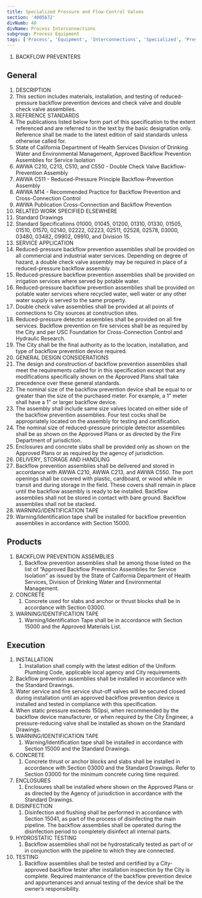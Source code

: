 ```yaml
---
title: Specialized Pressure and Flow-Control Valves
section: '4005672'
divNumb: 40
divName: Process Interconnections
subgroup: Process Equipment
tags: ['Process', 'Equipment', 'Interconnections', 'Specialized', 'Pressure', 'Flow-Control', 'Valves']
---
```



   1. BACKFLOW PREVENTERS

## General

01. DESCRIPTION
   1. This section includes materials, installation, and testing of reduced-pressure backflow prevention devices and check valve and double check valve assemblies.
02. REFERENCE STANDARDS
   1. The publications listed below form part of this specification to the extent referenced and are referred to in the text by the basic designation only. Reference shall be made to the latest edition of said standards unless otherwise called for.
   1. State of California Department of Health Services Division of Drinking Water and Environmental Management, Approved Backflow Prevention Assemblies for Service Isolation
2. AWWA C210, C213, C510, and C550 - Double Check Valve Backflow-Prevention Assembly
3. AWWA C511 - Reduced-Pressure Principle Backflow-Prevention Assembly
4. AWWA M14 - Recommended Practice for Backflow Prevention and Cross-Connection Control
5. AWWA Publication Cross-Connection and Backflow Prevention
03. RELATED WORK SPECIFIED ELSEWHERE
   1. Standard Drawings
2. Standard Specifications 01000, 01045, 01200, 01310, 01330, 01505, 01510, 01570, 02140, 02222, 02223, 02511, 02528, 02578, 03000, 03480, 03482, 09902, 09910, and Division 15.
04. SERVICE APPLICATION
   1. Reduced-pressure backflow prevention assemblies shall be provided on all commercial and industrial water services. Depending on degree of hazard, a double check valve assembly may be required in place of a reduced-pressure backflow assembly.
2. Reduced-pressure backflow prevention assemblies shall be provided on irrigation services where served by potable water.
3. Reduced-pressure backflow prevention assemblies shall be provided on potable water services where recycled water, well water or any other water supply is served to the same property.
4. Double check valve assemblies shall be provided at all points of connections to City sources at construction sites.
5. Reduced-pressure detector assemblies shall be provided on all fire services. Backflow prevention on fire services shall be as required by the City and per USC Foundation for Cross-Connection Control and Hydraulic Research.
6. The City shall be the final authority as to the location, installation, and type of backflow prevention device required.
05. GENERAL DESIGN CONSIDERATIONS
   1. The design and construction of backflow prevention assemblies shall meet the requirements called for in this specification except that any modifications specifically shown on the Approved Plans shall take precedence over these general standards.
2. The nominal size of the backflow prevention device shall be equal to or greater than the size of the purchased meter. For example, a 1" meter shall have a 1" or larger backflow device.
3. The assembly shall include same size valves located on either side of the backflow prevention assemblies. Four test cocks shall be appropriately located on the assembly for testing and certification.
4. The nominal size of reduced-pressure principle detector assemblies shall be as shown on the Approved Plans or as directed by the Fire Department of jurisdiction.
5. Enclosures and concrete slabs shall be provided only as shown on the Approved Plans or as required by the agency of jurisdiction.
06. DELIVERY, STORAGE AND HANDLING
   1. Backflow prevention assemblies shall be delivered and stored in accordance with AWWA C210, AWWA C213, and AWWA C550. The port openings shall be covered with plastic, cardboard, or wood while in transit and during storage in the field. These covers shall remain in place until the backflow assembly is ready to be installed. Backflow assemblies shall not be stored in contact with bare ground. Backflow assemblies shall not be stacked.
07. WARNING/IDENTIFICATION TAPE
   1. Warning/Identification tape shall be installed for backflow prevention assemblies in accordance with Section 15000.

## Products

1. BACKFLOW PREVENTION ASSEMBLIES
   1. Backflow prevention assemblies shall be among those listed on the list of “Approved Backflow Prevention Assemblies for Service Isolation" as issued by the State of California Department of Health Services, Division of Drinking Water and Environmental Management.
1. CONCRETE
   1. Concrete used for slabs and anchor or thrust blocks shall be in accordance with Section 03000.
1. WARNING/IDENTIFICATION TAPE
   1. Warning/Identification Tape shall be in accordance with Section 15000 and the Approved Materials List.

## Execution

1. INSTALLATION
   1. Installation shall comply with the latest edition of the Uniform Plumbing Code, applicable local agency and City requirements.
2. Backflow prevention assemblies shall be installed in accordance with the Standard Drawings.
3. Water service and fire service shut-off valves will be secured closed during installation until an approved backflow prevention device is installed and tested in compliance with this specification. 
4. When static pressure exceeds 150psi, when recommended by the backflow device manufacturer, or when required by the City Engineer, a pressure-reducing valve shall be installed as shown on the Standard Drawings.
1. WARNING/IDENTIFICATION TAPE
   1. Warning/Identification tape shall be installed in accordance with Section 15000 and the Standard Drawings.
1. CONCRETE
   1. Concrete thrust or anchor blocks and slabs shall be installed in accordance with Section 03000 and the Standard Drawings. Refer to Section 03000 for the minimum concrete curing time required.
1. ENCLOSURES
   1. Enclosures shall be installed where shown on the Approved Plans or as directed by the Agency of jurisdiction in accordance with the Standard Drawings.
1. DISINFECTION
   1. Disinfection and flushing shall be performed in accordance with Section 15041, as part of the process of disinfecting the main pipeline. The backflow assemblies shall be operated during the disinfection period to completely disinfect all internal parts.
1. HYDROSTATIC TESTING
   1. Backflow assemblies shall not be hydrostatically tested as part of or in conjunction with the pipeline to which they are connected.
1. TESTING
   1. Backflow assemblies shall be tested and certified by a City-approved backflow tester after installation inspection by the City is complete. Required maintenance of the backflow prevention device and appurtenances and annual testing of the device shall be the owner’s responsibility.


